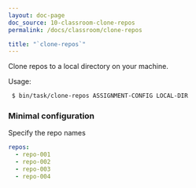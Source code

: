 ```yaml
---
layout: doc-page
doc_source: 10-classroom-clone-repos
permalink: /docs/classroom/clone-repos

title: "`clone-repos`"
---
```


Clone repos to a local directory on your machine.

Usage:

```sh
 $ bin/task/clone-repos ASSIGNMENT-CONFIG LOCAL-DIR
```

### Minimal configuration

Specify the repo names

```yaml
repos:
  - repo-001
  - repo-002
  - repo-003
  - repo-004
```
